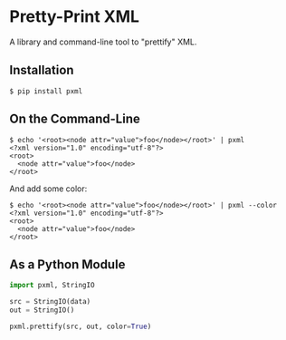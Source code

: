# Pretty-Print XML

A library and command-line tool to "prettify" XML.

## Installation

```
$ pip install pxml
```

## On the Command-Line

```
$ echo '<root><node attr="value">foo</node></root>' | pxml
<?xml version="1.0" encoding="utf-8"?>
<root>
  <node attr="value">foo</node>
</root>
```

And add some color:

```
$ echo '<root><node attr="value">foo</node></root>' | pxml --color
<?xml version="1.0" encoding="utf-8"?>
<root>
  <node attr="value">foo</node>
</root>
```

## As a Python Module

``` python
import pxml, StringIO

src = StringIO(data)
out = StringIO()

pxml.prettify(src, out, color=True)
```

